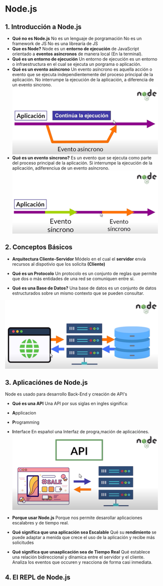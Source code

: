 # Node.js

## 1. Introducción a Node.js

- **Qué no es Node.js**
  No es un lenguaje de porgramación
  No es un framework de JS
  No es una librearía de JS
- **Que es Node?**
  Node es un **entorno de ejecución** de JavaScript orientado a **eventos asincronos** de manera local (En la terminal).
- **Qué es un entorno de ejecución**
  Un entorno de ejecución es un entorno o infraestructura en el cual se ejecuta un porgrama o aplicación.
- **Qué es un evento asíncrono**
  Un evento asíncrono es aquella acción o evento que se ejecuta independientemente del proceso principal de la aplicación.
  No interrumpe la ejecución de la aplicación, a diferencia de un evento sincrono.
  ![async event](./assets/imgs/evento-asincrono.png)
- **Qué es un evento sincrono?**
  Es un evento que se ejecuta como parte del proceso principal de la aplicación.
  Si interrumpe la ejecución de la aplicación, adiferenciua de un evento asíncrono.
  ![sync event](./assets/imgs/evento-sincrono.png)

## 2. Conceptos Básicos

- **Arquitectura Cliente-Servidor**
  Módelo en el cual el **servidor** envía recursos al dispotivio que los solicita **(Cliente)**

- **Qué es un Protocolo**
  Un protocolo es un conjunto de reglas que permite que dos o más entidades de una red se comuniquen entre sí.

- **Qué es una Base de Datos?**
  Una base de datos es un conjunto de datos estructurados sobre un mismo contexto que se pueden consultar.

![Modelo Cleinte-Servidor-BaseDeDatos](./assets/imgs/modelo-cliente-servidor.png)

## 3. Aplicaciónes de Node.js

Node es usado para desarrollo Back-End y creación de API's

- **Qué es una API**
  Una API por sus siglas en ingles significa:
- **A**pplicacion
- **P**rogramming
- **I**nterface
  En español una Interfaz de progra,mación de aplicaciónes.
  ![api](./assets/imgs/api.png)

- **Porque usar Node.js**
  Porque nos permite desarollar aplicaciones escalabres y de tiempo real.
- **Qué significa que una aplicación sea Escalable**
  Qué su **rendimiento** se puede adaptar a menida que crece el uso de la aplicación y recibe más solicitudes
- **Qué significa que unaaplicación sea de Tiempo Real**
  Qué establece una relación bidireccional y dínamica entre el servidor y el cliente. Analiza los eventos que occuren y reacciona de forma casi inmediata.

## 4. El REPL de Node.js
